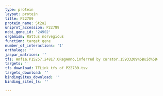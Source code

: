 ```yaml
---
type: protein
layout: protein
title: P22789
protein_name: St2a2
uniprot_accession: P22789
ncbi_gene_id: '24902'
organism: Rattus norvegicus
function: target gene
number_of_interactions: '1'
orthologs: ''
jaspar_matrices: ''
tfs: Hnf1a,P15257,24817,ORegAnno,inferred by curator,15933209%5Buid%5D+OR+26578589%5Buid%5D,Yes
targets: ''
tfs_download: TFLink_tfs_of_P22789.tsv
targets_download: ''
bindingSites_download: ''
binding_sites_ls: ''

---
```

